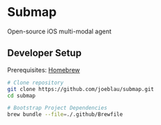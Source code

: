 # Submap

Open-source iOS multi-modal agent

## Developer Setup

Prerequisites: [Homebrew](https://brew.sh)

```sh
# Clone repository
git clone https://github.com/joeblau/submap.git
cd submap

# Bootstrap Project Dependencies
brew bundle --file=./.github/Brewfile
```